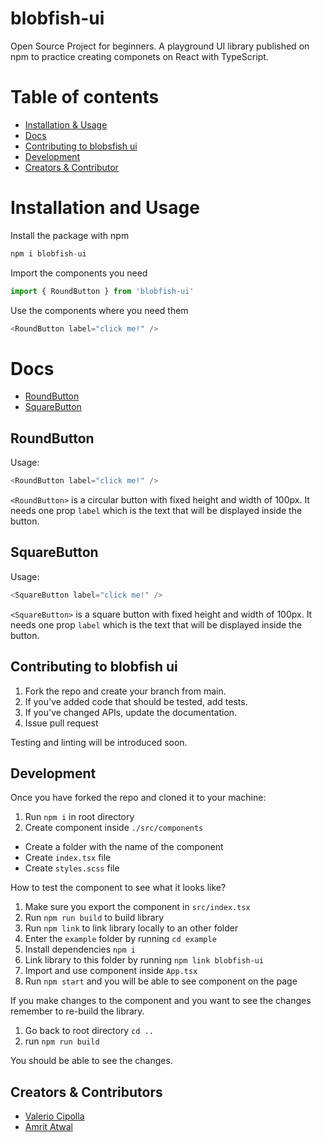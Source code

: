 # blobfish-ui

Open Source Project for beginners. A playground UI library published on npm to practice creating componets on React with TypeScript.

# Table of contents

- [Installation & Usage](#installation--usage)
- [Docs](#docs)
- [Contributing to blobsfish ui](#contributing-to-blobfish-ui)
- [Development](#development)
- [Creators & Contributor](#creators--contributors)

# Installation and Usage

Install the package with npm

```js
npm i blobfish-ui
```

Import the components you need

```js
import { RoundButton } from 'blobfish-ui'
```

Use the components where you need them

```js
<RoundButton label="click me!" />
```

# Docs

- [RoundButton](#roundbutton)
- [SquareButton](#squarebutton)

## RoundButton

Usage:

```js
<RoundButton label="click me!" />
```

`<RoundButton>` is a circular button with fixed height and width of 100px. It needs one prop `label` which is the text that will be displayed inside the button.

## SquareButton

Usage:

```js
<SquareButton label="click me!" />
```

`<SquareButton>` is a square button with fixed height and width of 100px. It needs one prop `label` which is the text that will be displayed inside the button.

## Contributing to blobfish ui

1. Fork the repo and create your branch from main.
2. If you've added code that should be tested, add tests.
3. If you've changed APIs, update the documentation.
4. Issue pull request

Testing and linting will be introduced soon.

## Development

Once you have forked the repo and cloned it to your machine:

1. Run `npm i` in root directory
2. Create component inside `./src/components`

- Create a folder with the name of the component
- Create `index.tsx` file
- Create `styles.scss` file

How to test the component to see what it looks like?

1. Make sure you export the component in `src/index.tsx`
2. Run `npm run build` to build library
3. Run `npm link` to link library locally to an other folder
4. Enter the `example` folder by running `cd example`
5. Install dependencies `npm i`
6. Link library to this folder by running `npm link blobfish-ui`
7. Import and use component inside `App.tsx`
8. Run `npm start` and you will be able to see component on the page

If you make changes to the component and you want to see the changes remember to re-build the library.

1. Go back to root directory `cd ..`
2. run `npm run build`

You should be able to see the changes.

## Creators & Contributors

- [Valerio Cipolla](https://github.com/ValerioCipolla/)
- [Amrit Atwal](https://github.com/amritatwal)
